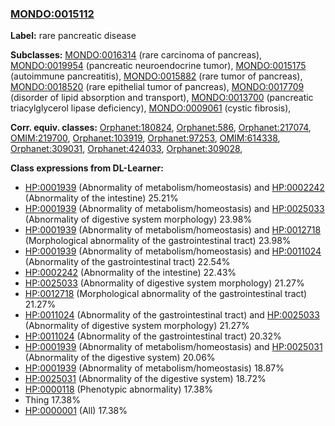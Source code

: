 
### [MONDO:0015112](http://purl.obolibrary.org/obo/MONDO_0015112)
**Label:** rare pancreatic disease

**Subclasses:** [MONDO:0016314](http://purl.obolibrary.org/obo/MONDO_0016314) (rare carcinoma of pancreas), [MONDO:0019954](http://purl.obolibrary.org/obo/MONDO_0019954) (pancreatic neuroendocrine tumor), [MONDO:0015175](http://purl.obolibrary.org/obo/MONDO_0015175) (autoimmune pancreatitis), [MONDO:0015882](http://purl.obolibrary.org/obo/MONDO_0015882) (rare tumor of pancreas), [MONDO:0018520](http://purl.obolibrary.org/obo/MONDO_0018520) (rare epithelial tumor of pancreas), [MONDO:0017709](http://purl.obolibrary.org/obo/MONDO_0017709) (disorder of lipid absorption and transport), [MONDO:0013700](http://purl.obolibrary.org/obo/MONDO_0013700) (pancreatic triacylglycerol lipase deficiency), [MONDO:0009061](http://purl.obolibrary.org/obo/MONDO_0009061) (cystic fibrosis), 

**Corr. equiv. classes:** [Orphanet:180824](http://www.orpha.net/ORDO/Orphanet_180824), [Orphanet:586](http://www.orpha.net/ORDO/Orphanet_586), [Orphanet:217074](http://www.orpha.net/ORDO/Orphanet_217074), [OMIM:219700](http://purl.obolibrary.org/obo/OMIM_219700), [Orphanet:103919](http://www.orpha.net/ORDO/Orphanet_103919), [Orphanet:97253](http://www.orpha.net/ORDO/Orphanet_97253), [OMIM:614338](http://purl.obolibrary.org/obo/OMIM_614338), [Orphanet:309031](http://www.orpha.net/ORDO/Orphanet_309031), [Orphanet:424033](http://www.orpha.net/ORDO/Orphanet_424033), [Orphanet:309028](http://www.orpha.net/ORDO/Orphanet_309028), 

**Class expressions from DL-Learner:**

- [HP:0001939](http://purl.obolibrary.org/obo/HP_0001939) (Abnormality of metabolism/homeostasis) and [HP:0002242](http://purl.obolibrary.org/obo/HP_0002242) (Abnormality of the intestine) 25.21%
- [HP:0001939](http://purl.obolibrary.org/obo/HP_0001939) (Abnormality of metabolism/homeostasis) and [HP:0025033](http://purl.obolibrary.org/obo/HP_0025033) (Abnormality of digestive system morphology) 23.98%
- [HP:0001939](http://purl.obolibrary.org/obo/HP_0001939) (Abnormality of metabolism/homeostasis) and [HP:0012718](http://purl.obolibrary.org/obo/HP_0012718) (Morphological abnormality of the gastrointestinal tract) 23.98%
- [HP:0001939](http://purl.obolibrary.org/obo/HP_0001939) (Abnormality of metabolism/homeostasis) and [HP:0011024](http://purl.obolibrary.org/obo/HP_0011024) (Abnormality of the gastrointestinal tract) 22.54%
- [HP:0002242](http://purl.obolibrary.org/obo/HP_0002242) (Abnormality of the intestine) 22.43%
- [HP:0025033](http://purl.obolibrary.org/obo/HP_0025033) (Abnormality of digestive system morphology) 21.27%
- [HP:0012718](http://purl.obolibrary.org/obo/HP_0012718) (Morphological abnormality of the gastrointestinal tract) 21.27%
- [HP:0011024](http://purl.obolibrary.org/obo/HP_0011024) (Abnormality of the gastrointestinal tract) and [HP:0025033](http://purl.obolibrary.org/obo/HP_0025033) (Abnormality of digestive system morphology) 21.27%
- [HP:0011024](http://purl.obolibrary.org/obo/HP_0011024) (Abnormality of the gastrointestinal tract) 20.32%
- [HP:0001939](http://purl.obolibrary.org/obo/HP_0001939) (Abnormality of metabolism/homeostasis) and [HP:0025031](http://purl.obolibrary.org/obo/HP_0025031) (Abnormality of the digestive system) 20.06%
- [HP:0001939](http://purl.obolibrary.org/obo/HP_0001939) (Abnormality of metabolism/homeostasis) 18.87%
- [HP:0025031](http://purl.obolibrary.org/obo/HP_0025031) (Abnormality of the digestive system) 18.72%
- [HP:0000118](http://purl.obolibrary.org/obo/HP_0000118) (Phenotypic abnormality) 17.38%
- Thing 17.38%
- [HP:0000001](http://purl.obolibrary.org/obo/HP_0000001) (All) 17.38%


